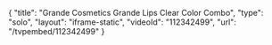 {
    "title": "Grande Cosmetics Grande Lips Clear   Color Combo",
    "type": "solo",
    "layout": "iframe-static",
    "videoId": "112342499",
    "url": "\/tvpembed\/112342499"
}